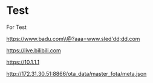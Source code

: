 # Test
For Test

https://www.badu.com\\@?aaa=www.sled'dd;dd.com


https://live.bilibili.com

https://10.1.1.1

http://172.31.30.51:8866/ota_data/master_fota/meta.json
